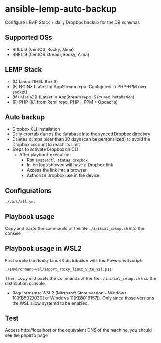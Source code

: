 # ansible-lemp-auto-backup
Configure LEMP Stack + daily Dropbox backup for the DB schemas
## Supported OSs
- RHEL 8 (CentOS, Rocky, Alma)
- RHEL 9 (CentOS Stream, Rocky, Alma)
## LEMP Stack
- (L) Linux (RHEL 8 or 9)
- (E) NGINX (Latest in AppStream repo. Configured to PHP-FPM over socket)
- (M) MariaDB (Latest in AppStream repo. Secured installation)
- (P) PHP (8.1 from Remi repo. PHP + FPM + Opcache)
## Auto backup
- Dropbox CLI installation
- Daily crontab dumps the database into the synced Dropbox directory
- Deletes dumps older than 30 days (can be personalized) to avoid the Dropbox account to reach its limit
- Steps to activate Dropbox on CLI
    - After playbook execution:
        - Run `systemctl status dropbox`
        - In the logs showed will have a Dropbox link
        - Access the link into a browser
        - Authorize Dropbox use in the device
## Configurations

`./vars/all.yml`

## Playbook usage
Copy and paste the commands of the file `./initial_setup.sh` into the console
## Playbook usage in WSL2
First create the Rocky Linux 9 distribution with the Powershell script:

    ./environment-wsl/import_rocky_linux_9_to_wsl.ps1

Then, copy and paste the commands of the file `./initial_setup.sh` into the distribution console
* Requirements: WSL2 (Microsoft Store version - Windows 10[KB5020030] or Windows 11[KB5019157]). Only since those versions the WSL allow systemd to be enabled.
## Test

Access http://localhost or the equivalent DNS of the machine, you should see the phpinfo page